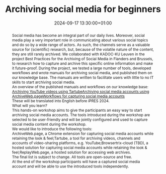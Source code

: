 ---
abstract: "Social media has become an integral part of our daily lives. Moreover,
  social media play a very important role in communicating about various social topics
  and do so by a wide range of actors. As such, the channels serve as a valuable source
  for (scientific) research, but, because of the volatile nature of the content, they
  are still rarely archived. We collaborated with KADOC-KU Leuven in the project Best
  Practices for the Archiving of Social Media in Flanders and Brussels, to research
  how to capture and archive this specific online information and make it future-proof.
  During the project, we tested a large number of tools, developed workflows and wrote
  manuals for archiving social media, and published them on our knowledge base. The
  manuals are written to facilitate users with little to no IT skills to start archiving
  social media. \n\nAn overview of the published manuals and workflows on our knowledge
  base:\n- [Archiving YouTube videos using Tartube](https://www.projectcest.be/wiki/Publicatie:YouTube_video%27s_archiveren_met_Tartube)
  \n- [Archiving social media accounts using ArchiveWeb.page](https://www.projectcest.be/wiki/Publicatie:Sociale_media_accounts_archiveren_met_ArchiveWeb.page)\n-
  [Workflows for capturing social media accounts](https://www.projectcest.be/wiki/Publicatie:Workflows_voor_de_captatie_van_individuele_sociale_media_accounts)\n\nThese
  will be translated into English before iPRES 2024.\n\nWhat will you learn?\n-----\n\nThis
  hands-on workshop aims to give the participants an easy way to start archiving social
  media accounts. The tools introduced during the workshop are selected to be user-friendly
  and will be jointly configured and used to capture social media content during the
  workshop. \n\nWe would like to introduce the following tools:\n- ArchiveWeb.page,
  a Chrome extension for capturing social media accounts while retaining the look
  & feel;\n- Tartube, a tool for archiving videos, channels and accounts of video-sharing
  platforms, e.g. YouTube;\n- Browsertrix-cloud (TBD), a hosted solution for capturing
  social media accounts while retaining the look & feel;\n- ReplayWeb.page, a hosted
  solution for accessing web archives.\n\nThe final list is subject to change. All
  tools are open-source and free. \n\nAt the end of the workshop participants will
  have a captured social media account and will be able to use the introduced tools
  independently."
creators:
- Lode Scheers
- ' Nastasia Vanderperren'
date: 2024-09-17 13:30:00+01:00
document_url: null
grand_parent: iPRES
institutions: []
keywords:
- approaches to preservation
- start 2 preserve
landing_page_url: ''
language: eng
layout: publication
license: Creative Commons Attribution 4.0 (CC-BY-4.0)
notes_url: https://docs.google.com/document/d/1hxCncDvTa1lX_fuYmjlXPEfgp0frh0UNHv_p8Ppkl0Y/edit#heading=h.aar4tupij1po
parent: iPRES 2024
publication_type: tutorial
size: null
slides_url: ''
source_name: iPRES
stream_url: ''
title: Archiving social media for beginners
year: 2024
---